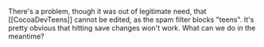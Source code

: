 There's a problem, though it was out of legitimate need, that [[CocoaDevTeens]] cannot be edited, as the spam filter blocks "teens". It's pretty obvious that hitting save changes won't work. What can we do in the meantime?